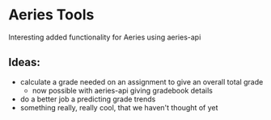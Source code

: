 # Aeries Tools
Interesting added functionality for Aeries using aeries-api

## Ideas:
- calculate a grade needed on an assignment to give an overall total grade
	- now possible with aeries-api giving gradebook details
- do a better job a predicting grade trends
- something really, really cool, that we haven't thought of yet
